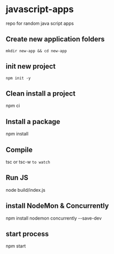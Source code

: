 # javascript-apps

repo for random java script apps

## Create new application folders

`mkdir new-app && cd new-app`

## init new project

`npm init -y`

## Clean install a project

npm ci

## Install a package

npm install

## Compile

tsc or tsc-w  `to watch`

## Run JS

node build/index.js

## install NodeMon & Concurrently

npm install nodemon concurrently --save-dev

## start process

npm start
